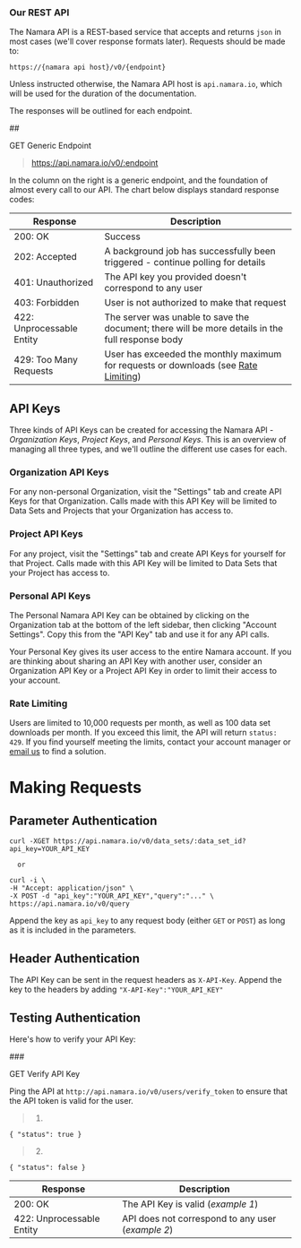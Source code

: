 ### Our REST API

The Namara API is a REST-based service that accepts and returns `json` in most cases (we'll cover response formats later). Requests should be made to:

<code>https://{namara api host}/v0/{endpoint}</code>

Unless instructed otherwise, the Namara API host is `api.namara.io`, which will be used for the duration of the documentation. 

The responses will be outlined for each endpoint.

##<div class="colour-pill"><span class="get">GET</span> Generic Endpoint</div>

>https://api.namara.io/v0/:endpoint

In the column on the right is a generic endpoint, and the foundation of almost every call to our API. The chart below displays standard response codes:

Response | Description
-------- | -----------
200: OK | Success
202: Accepted | A background job has successfully been triggered - continue polling for details
401: Unauthorized | The API key you provided doesn't correspond to any user
403: Forbidden | User is not authorized to make that request
422: Unprocessable Entity | The server was unable to save the document; there will be more details in the full response body
429: Too Many Requests | User has exceeded the monthly maximum for requests or downloads (see <a href="#rate-limiting">Rate Limiting</a>)

## API Keys

Three kinds of API Keys can be created for accessing the Namara API - *Organization Keys*, *Project Keys*, and *Personal Keys*. This is an overview of managing all three types, and we'll outline the different use cases for each.

<!-- we don't actually outline use cases here -->

### Organization API Keys

For any non-personal Organization, visit the "Settings" tab and create API Keys for that Organization. Calls made with this API Key will be limited to Data Sets and Projects that your Organization has access to.

### Project API Keys

For any project, visit the "Settings" tab and create API Keys for yourself for that Project. Calls made with this API Key will be limited to Data Sets that your Project has access to.

### Personal API Keys

The Personal Namara API Key can be obtained by clicking on the Organization tab at the bottom of the left sidebar, then clicking "Account Settings". Copy this from the "API Key" tab and use it for any API calls.

<aside class="warning">Your Personal Key gives its user access to the entire Namara account. If you are thinking about sharing an API Key with another user, consider an Organization API Key or a Project API Key in order to limit their access to your account.</aside>

### Rate Limiting

Users are limited to 10,000 requests per month, as well as 100 data set downloads per month. If you exceed this limit, the API will return `status: 429`. If you find yourself meeting the limits, contact your account manager or <a href="mailto:info@thinkdataworks.com" target="_blank" rel="noreferrer noopener">email us</a> to find a solution.
 
# Making Requests

## Parameter Authentication

```shell
curl -XGET https://api.namara.io/v0/data_sets/:data_set_id?api_key=YOUR_API_KEY

  or

curl -i \
-H "Accept: application/json" \
-X POST -d "api_key":"YOUR_API_KEY","query":"..." \
https://api.namara.io/v0/query
```

Append the key as `api_key` to any request body (either `GET` or `POST`) as long as it is included in the parameters.

## Header Authentication

The API Key can be sent in the request headers as `X-API-Key`. Append the key to the headers by adding `"X-API-Key":"YOUR_API_KEY"`

## Testing Authentication

Here's how to verify your API Key:

###<div class="colour-pill"><span class="get">GET</span> Verify API Key</div>

Ping the API at `http://api.namara.io/v0/users/verify_token` to ensure that the API token is valid for the user.

>1)
`{ "status": true }`

>2)
`{ "status": false }`

Response | Description
-------- | -----------
200: OK | The API Key is valid (*example 1*)
422: Unprocessable Entity | API does not correspond to any user (*example 2*)